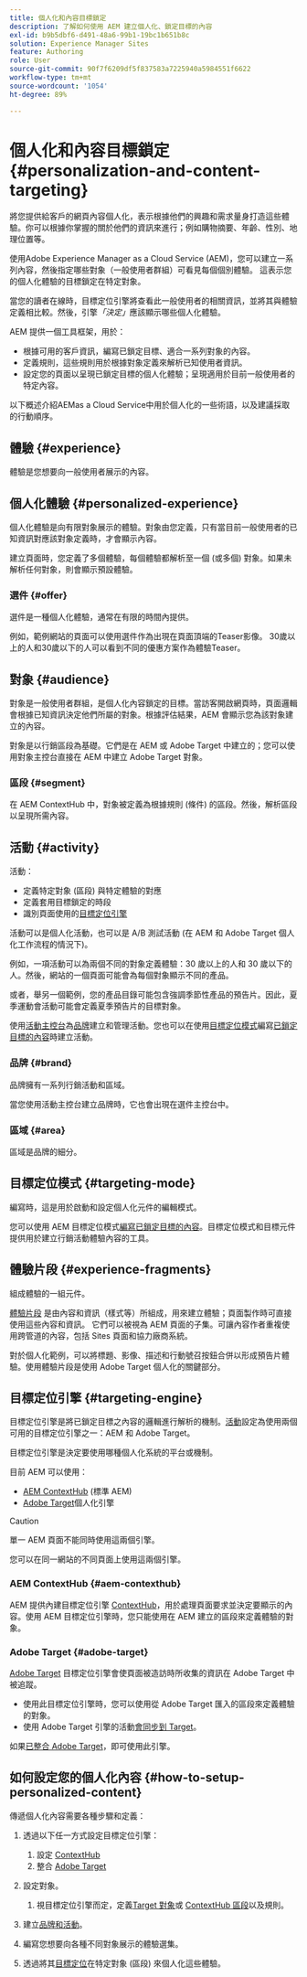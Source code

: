 ```yaml
---
title: 個人化和內容目標鎖定
description: 了解如何使用 AEM 建立個人化、鎖定目標的內容
exl-id: b9b5dbf6-d491-48a6-99b1-19bc1b651b8c
solution: Experience Manager Sites
feature: Authoring
role: User
source-git-commit: 90f7f6209df5f837583a7225940a5984551f6622
workflow-type: tm+mt
source-wordcount: '1054'
ht-degree: 89%

---
```



# 個人化和內容目標鎖定 {#personalization-and-content-targeting}

將您提供給客戶的網頁內容個人化，表示根據他們的興趣和需求量身打造這些體驗。你可以根據你掌握的關於他們的資訊來進行；例如購物摘要、年齡、性別、地理位置等。

使用Adobe Experience Manager as a Cloud Service (AEM)，您可以建立一系列內容，然後指定哪些對象（一般使用者群組）可看見每個個別體驗。 這表示您的個人化體驗的目標鎖定在特定對象。

當您的讀者在線時，目標定位引擎將查看此一般使用者的相關資訊，並將其與體驗定義相比較。然後，引擎&#x200B;*「決定」*&#x200B;應該顯示哪些個人化體驗。

AEM 提供一個工具框架，用於：

* 根據可用的客戶資訊，編寫已鎖定目標、適合一系列對象的內容。
* 定義規則，這些規則用於根據對象定義來解析已知使用者資訊。
* 設定您的頁面以呈現已鎖定目標的個人化體驗；呈現適用於目前一般使用者的特定內容。

以下概述介紹AEMas a Cloud Service中用於個人化的一些術語，以及建議採取的行動順序。

## 體驗 {#experience}

體驗是您想要向一般使用者展示的內容。

## 個人化體驗 {#personalized-experience}

個人化體驗是向有限對象展示的體驗。對象由您定義，只有當目前一般使用者的已知資訊對應該對象定義時，才會顯示內容。

建立頁面時，您定義了多個體驗，每個體驗都解析至一個 (或多個) 對象。如果未解析任何對象，則會顯示預設體驗。

### 選件 {#offer}

選件是一種個人化體驗，通常在有限的時間內提供。

例如，範例網站的頁面可以使用選件作為出現在頁面頂端的Teaser影像。 30歲以上的人和30歲以下的人可以看到不同的優惠方案作為體驗Teaser。

## 對象 {#audience}

對象是一般使用者群組，是個人化內容鎖定的目標。當訪客開啟網頁時，頁面邏輯會根據已知資訊決定他們所屬的對象。根據評估結果，AEM 會顯示您為該對象建立的內容。

對象是以行銷區段為基礎。它們是在 AEM 或 Adobe Target 中建立的；您可以使用對象主控台直接在 AEM 中建立 Adobe Target 對象。

### 區段 {#segment}

在 AEM ContextHub 中，對象被定義為根據規則 (條件) 的區段。然後，解析區段以呈現所需內容。

## 活動 {#activity}

活動：

* 定義特定對象 (區段) 與特定體驗的對應
* 定義套用目標鎖定的時段
* 識別頁面使用的[目標定位引擎](#targeting-engine)

活動可以是個人化活動，也可以是 A/B 測試活動 (在 AEM 和 Adobe Target 個人化工作流程的情況下)。

例如，一項活動可以為兩個不同的對象定義體驗：30 歲以上的人和 30 歲以下的人。然後，網站的一個頁面可能會為每個對象顯示不同的產品。

或者，舉另一個範例，您的產品目錄可能包含強調季節性產品的預告片。因此，夏季運動會活動可能會定義夏季預告片的目標對象。

使用[活動主控台](/help/sites-cloud/authoring/personalization/activities.md)為[品牌](#brand)建立和管理活動。您也可以在使用[目標定位模式](/help/sites-cloud/authoring/personalization/targeted-content.md#adding-and-removing-experiences-using-targeting-mode)編寫[已鎖定目標的內容](/help/sites-cloud/authoring/personalization/targeted-content.md)時建立活動。

### 品牌 {#brand}

品牌擁有一系列行銷活動和區域。

當您使用活動主控台建立品牌時，它也會出現在選件主控台中。

### 區域 {#area}

區域是品牌的細分。

## 目標定位模式 {#targeting-mode}

編寫時，這是用於啟動和設定個人化元件的編輯模式。

您可以使用 AEM 目標定位模式[編寫已鎖定目標的內容](/help/sites-cloud/authoring/personalization/targeted-content.md)。目標定位模式和目標元件提供用於建立行銷活動體驗內容的工具。

## 體驗片段 {#experience-fragments}

組成體驗的一組元件。

[體驗片段](/help/sites-cloud/authoring/fragments/content-fragments.md#personalization-experience-fragment) 是由內容和資訊（樣式等）所組成，用來建立體驗；頁面製作時可直接使用這些內容和資訊。 它們可以被視為 AEM 頁面的子集。可讓內容作者重複使用跨管道的內容，包括 Sites 頁面和協力廠商系統。

對於個人化範例，可以將標題、影像、描述和行動號召按鈕合併以形成預告片體驗。使用體驗片段是使用 Adobe Target 個人化的關鍵部分。

## 目標定位引擎 {#targeting-engine}

目標定位引擎是將已鎖定目標之內容的邏輯進行解析的機制。[活動](/help/sites-cloud/authoring/personalization/activities.md)設定為使用兩個可用的目標定位引擎之一：AEM 和 Adobe Target。

目標定位引擎是決定要使用哪種個人化系統的平台或機制。

目前 AEM 可以使用：

* [AEM ContextHub](#aem-contexthub) (標準 AEM)
* [Adobe Target](#adobe-target)個人化引擎

>[!CAUTION]
>
>單一 AEM 頁面不能同時使用這兩個引擎。
>
>您可以在同一網站的不同頁面上使用這兩個引擎。

### AEM ContextHub {#aem-contexthub}

AEM 提供內建目標定位引擎 [ContextHub](/help/implementing/developing/personalization/contexthub.md)，用於處理頁面要求並決定要顯示的內容。使用 AEM 目標定位引擎時，您只能使用在 AEM 建立的區段來定義體驗的對象。

### Adobe Target {#adobe-target}

[Adobe Target](/help/sites-cloud/integrating/integrating-adobe-target.md) 目標定位引擎會使頁面被造訪時所收集的資訊在 Adobe Target 中被追蹤。

* 使用此目標定位引擎時，您可以使用從 Adobe Target 匯入的區段來定義體驗的對象。
* 使用 Adobe Target 引擎的活動[會同步到 Target](/help/sites-cloud/authoring/personalization/activities.md#synchronizing-activities-with-adobe-target)。

如果[已整合 Adobe Target](/help/sites-cloud/integrating/integrating-adobe-target.md)，即可使用此引擎。

## 如何設定您的個人化內容 {#how-to-setup-personalized-content}

傳遞個人化內容需要各種步驟和定義：

1. 透過以下任一方式設定目標定位引擎：

   1. 設定 [ContextHub](/help/implementing/developing/personalization/configuring-contexthub.md)
   1. 整合 [Adobe Target](/help/sites-cloud/integrating/integrating-adobe-target.md)

1. 設定對象。

   1. 視目標定位引擎而定，定義[Target 對象](https://experienceleague.adobe.com/docs/target/using/audiences/target.html)或 [ContextHub 區段](/help/sites-cloud/authoring/personalization/contexthub-segmentation.md)以及規則。

1. 建立[品牌和活動](/help/sites-cloud/authoring/personalization/activities.md)。

1. 編寫您想要向各種不同對象展示的體驗選集。

1. 透過將其[目標定位](/help/sites-cloud/authoring/personalization/targeted-content.md)在特定對象 (區段) 來個人化這些體驗。